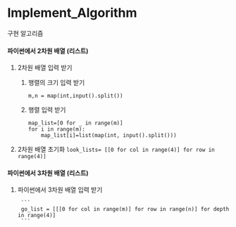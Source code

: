# Implement_Algorithm

구현 알고리즘 

#### 파이썬에서 2차원 배열 (리스트)

1. 2차원 배열 입력 받기

    1) 행렬의 크기 입력 받기 
        ```
        m,n = map(int,input().split())
        ```
    2) 행렬 입력 받기 
        ```
        map_list=[0 for _ in range(m)]
        for i in range(m):
            map_list[i]=list(map(int, input().split()))
        ```
2. 2차원 배열 초기화 
        ```
        look_lists= [[0 for col in range(4)] for row in range(4)]
        ```
        
#### 파이썬에서 3차원 배열 (리스트)

1. 파이썬에서 3차원 배열 입력 받기

        ```
        go_list = [[[0 for col in range(m)] for row in range(n)] for depth in range(4)]
        ```

